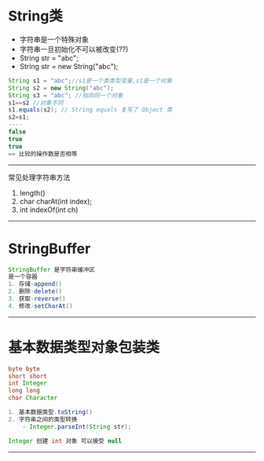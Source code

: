 # String类
- 字符串是一个特殊对象
- 字符串一旦初始化不可以被改变(??)
- String str = "abc";
- String str = new String("abc");

```java
String s1 = "abc";//s1是一个类类型变量,s1是一个对象
String s2 = new String("abc");
String s3 = "abc"; //指向同一个对象
s1==s2 //对象不同
s1.equals(s2); // String equals 复写了 Object 类
s2=s1;
----
false
true
true
== 比较的操作数是否相等

```

----
常见处理字符串方法
1. length()
2. char charAt(int index);
3. int indexOf​(int ch)

----

# StringBuffer
```java
StringBuffer 是字符串缓冲区
是一个容器
1. 存储-append()
2. 删除-delete()
3. 获取-reverse()
4. 修改-setCharAt()
```

-----
# 基本数据类型对象包装类

```java
byte byte
short short
int Integer
long long
char Character

1. 基本数据类型.toString()
2. 字符串之间的类型转换
    - Integer.parseInt(String str);

Integer 创建 int 对象 可以接受 null
```

----
